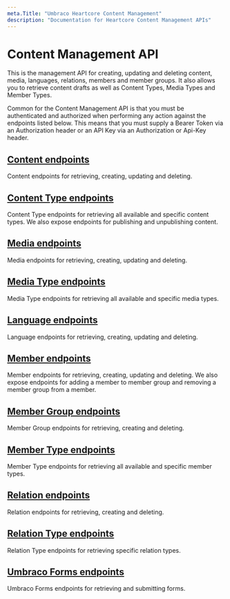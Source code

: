 ```yaml
---
meta.Title: "Umbraco Heartcore Content Management"
description: "Documentation for Heartcore Content Management APIs"
---
```


# Content Management API

This is the management API for creating, updating and deleting content, media, languages, relations, members and member groups. It also allows you to retrieve content drafts as well as Content Types, Media Types and Member Types.

Common for the Content Management API is that you must be authenticated and authorized when performing any action against the endpoints listed below. This means that you must supply a Bearer Token via an Authorization header or an API Key via an Authorization or Api-Key header.

## [Content endpoints](content/README.md)

Content endpoints for retrieving, creating, updating and deleting.

## [Content Type endpoints](content/type.md)

Content Type endpoints for retrieving all available and specific content types. We also expose endpoints for publishing and unpublishing content.

## [Media endpoints](media/README.md)

Media endpoints for retrieving, creating, updating and deleting.

## [Media Type endpoints](media/type.md)

Media Type endpoints for retrieving all available and specific media types.

## [Language endpoints](language.md)

Language endpoints for retrieving, creating, updating and deleting.

## [Member endpoints](member/README.md)

Member endpoints for retrieving, creating, updating and deleting. We also expose endpoints for adding a member to member group and removing a member group from a member.

## [Member Group endpoints](member/group.md)

Member Group endpoints for retrieving, creating and deleting.

## [Member Type endpoints](member/type.md)

Member Type endpoints for retrieving all available and specific member types.

## [Relation endpoints](relation/README.md)

Relation endpoints for retrieving, creating and deleting.

## [Relation Type endpoints](relation/type.md)

Relation Type endpoints for retrieving specific relation types.

## [Umbraco Forms endpoints](forms.md)

Umbraco Forms endpoints for retrieving and submitting forms.
